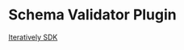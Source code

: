 # Schema Validator Plugin

[Iteratively SDK](https://github.com/iterativelyhq/itly-sdk/blob/master/README.md)
